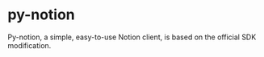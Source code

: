 # py-notion
Py-notion, a simple, easy-to-use Notion client, is based on the official SDK modification.
